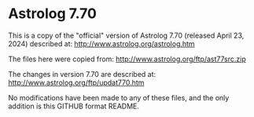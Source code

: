 # Astrolog 7.70

This is a copy of the "official" version of Astrolog 7.70 (released April 23, 2024) described at: http://www.astrolog.org/astrolog.htm

The files here were copied from: http://www.astrolog.org/ftp/ast77src.zip

The changes in version 7.70 are described at: http://www.astrolog.org/ftp/updat770.htm

No modifications have been made to any of these files, and the only addition is this GITHUB format README.
